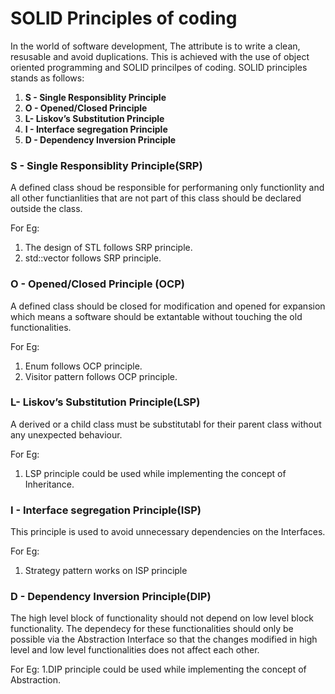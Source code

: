 # SOLID Principles of coding

In the world of software development, The attribute is to write a clean, resusable and avoid duplications. This is achieved with the use of object 
oriented programming and SOLID princilpes of coding. SOLID principles stands as follows:

   1. **S - Single Responsiblity Principle**
   2. **O - Opened/Closed Principle**
   3. **L- Liskov’s Substitution Principle**
   4. **I - Interface segregation Principle**
   5. **D - Dependency Inversion Principle**

### S - Single Responsiblity Principle(SRP)

A defined class shoud be responsible for performaning only functionlity and all other functianlities that are not part of this class should be declared outside the class.

For Eg:
1. The design of STL follows SRP principle.
2. std::vector follows SRP principle.

### O - Opened/Closed Principle (OCP)

A defined class should be closed for modification and opened for expansion which means a software should be extantable without touching the old functionalities.

For Eg:
1. Enum follows OCP principle.
2. Visitor pattern follows OCP principle.

### L- Liskov’s Substitution Principle(LSP)

A derived or a child class must be substitutabl for their parent class without any unexpected behaviour.

For Eg:
1. LSP principle could be used while implementing the concept of Inheritance.

### I - Interface segregation Principle(ISP)

This principle is used to  avoid unnecessary dependencies on the Interfaces.

For Eg:
1. Strategy pattern works on ISP principle

### D - Dependency Inversion Principle(DIP)

The high level block of functionality should not depend on low level block functionality. The dependecy for these functionalities should only be possible 
via the Abstraction Interface so that the changes modified in high level and low level functionalities does not affect each other.

For Eg:
1.DIP principle could be used while implementing the concept of Abstraction.


